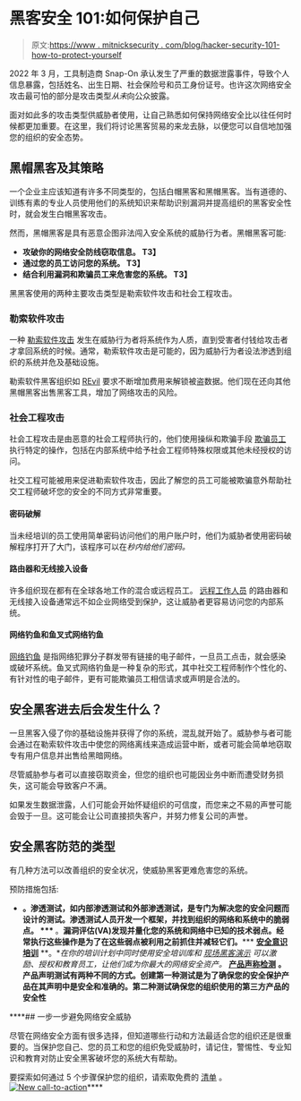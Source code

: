 # 黑客安全 101:如何保护自己

> 原文:[https://www . mitnicksecurity . com/blog/hacker-security-101-how-to-protect-yourself](https://www.mitnicksecurity.com/blog/hacker-security-101-how-to-protect-yourself)

2022 年 3 月，工具制造商 Snap-On 承认发生了严重的[](https://cybersecurityventures.com/intrusion-daily-cyber-threat-alert/)数据泄露事件，导致个人信息暴露，包括姓名、出生日期、社会保险号和员工身份证号。也许这次网络安全攻击最可怕的部分是攻击类型*从未*向公众披露。

面对如此多的攻击类型供威胁者使用，让自己熟悉如何保持网络安全比以往任何时候都更加重要。在这里，我们将讨论黑客贸易的来龙去脉，以便您可以自信地加强您的组织的安全态势。

## 黑帽黑客及其策略

一个企业主应该知道有许多不同类型的[](https://www.mitnicksecurity.com/blog/what-are-the-different-types-of-hackers)，包括白帽黑客和黑帽黑客。当有道德的、训练有素的专业人员使用他们的系统知识来帮助识别漏洞并提高组织的黑客安全性时，就会发生白帽黑客攻击。

然而，黑帽黑客是具有恶意企图非法闯入安全系统的威胁行为者。黑帽黑客可能:

*   **攻破你的网络安全防线窃取信息。
    T3】**
*   **通过您的员工访问您的系统。
    T3】**
*   **结合利用漏洞和欺骗员工来危害您的系统。
    T3】**

黑黑客使用的两种主要攻击类型是勒索软件攻击和社会工程攻击。

### 勒索软件攻击

一种 [勒索软件攻击](https://www.mitnicksecurity.com/blog/growth-of-ransomware-attacks) 发生在威胁行为者将系统作为人质，直到受害者付钱给攻击者才拿回系统的时候。通常，勒索软件攻击是可能的，因为威胁行为者设法渗透到组织的系统并危及基础设施。

勒索软件黑客组织如 [REvil](https://www.mitnicksecurity.com/blog/who-is-revil-the-notorious-ransomware-hacking-group-explained) 要求不断增加费用来解锁被盗数据。他们现在还向其他黑帽黑客出售黑客工具，增加了网络攻击的风险。

### 社会工程攻击

社会工程攻击是由恶意的社会工程师执行的，他们使用操纵和欺骗手段 [欺骗员工](https://www.mitnicksecurity.com/blog/ways-hackers-use-social-engineering-to-trick-your-employees) 执行特定的操作，包括在内部系统中给予社会工程师特殊权限或其他未经授权的访问。

社交工程可能被用来促进勒索软件攻击，因此了解您的员工可能被欺骗意外帮助社交工程师破坏您的安全的不同方式非常重要。

#### 密码破解

当未经培训的员工使用简单密码[](https://www.mitnicksecurity.com/blog/8-password-security-tips-from-kevin-mitnick-for-better-login-protection)访问他们的用户账户时，他们为威胁者使用密码破解程序打开了大门，该程序可以在*秒内给他们密码。*

#### 路由器和无线接入设备

许多组织现在都有在全球各地工作的混合或远程员工。 [远程工作人员](https://www.mitnicksecurity.com/blog/top-hacking-techniques-all-cisos-should-educate-remote-users-about) 的路由器和无线接入设备通常远不如企业网络受到保护，这让威胁者更容易访问您的内部系统。

#### 网络钓鱼和鱼叉式网络钓鱼

[网络钓鱼](https://www.mitnicksecurity.com/blog/top-techniques-used-by-social-engineers) 是指网络犯罪分子群发带有链接的电子邮件，一旦员工点击，就会感染或破坏系统。鱼叉式网络钓鱼是一种复杂的形式，其中社交工程师制作个性化的、有针对性的电子邮件，更有可能欺骗员工相信请求或声明是合法的。

## 安全黑客进去后会发生什么？

一旦黑客入侵了你的基础设施并获得了你的系统，混乱就开始了。威胁参与者可能会通过在勒索软件攻击中使您的网络离线来造成运营中断，或者可能会简单地窃取专有用户信息并出售给黑暗网络。

尽管威胁参与者可以直接窃取资金，但您的组织也可能因业务中断而遭受财务损失，这可能会导致客户不满。

如果发生数据泄露，人们可能会开始怀疑组织的可信度，而您来之不易的声誉可能会毁于一旦。这可能会让公司直接损失客户，并努力修复公司的声誉。

## 安全黑客防范的类型

有几种方法可以改善组织的安全状况，使威胁黑客更难危害您的系统。

预防措施包括:

*   [](https://www.mitnicksecurity.com/penetration-testing)****。**渗透测试，如内部渗透测试和外部渗透测试，是专门为解决您的安全问题而设计的测试。渗透测试人员开发一个框架，并找到组织的网络和系统中的脆弱点。**
***   [](https://www.mitnicksecurity.com/vulnerability-assessment)****。**漏洞评估(VA)发现并量化您的系统和网络中已知的技术弱点。经常执行这些操作是为了在这些弱点被利用之前抓住并减轻它们。*****   [**安全意识培训**](https://www.mitnicksecurity.com/kevin-mitnick-security-awareness-training) **。**在你的培训计划中同时使用安全培训库和 [现场黑客演示](https://www.mitnicksecurity.com/blog/an-inside-look-into-kevin-mitnicks-live-hacking-demonstrations) 可以激励、授权和教育员工，让他们成为你最大的网络安全资产。*   [**产品声称检测**](https://www.mitnicksecurity.com/product-claims-testing-mitnick-security) **。**产品声明测试有两种不同的方式。创建第一种测试是为了确保您的安全保护产品在其声明中是安全和准确的。第二种测试确保您的组织使用的第三方产品的安全性****

 ****## 一步一步避免网络安全威胁

尽管在网络安全方面有很多选择，但知道哪些行动和方法最适合您的组织还是很重要的。当保护您自己、您的员工和您的组织免受威胁时，请记住，警惕性、专业知识和教育对防止安全黑客破坏您的系统大有帮助。

要探索如何通过 5 个步骤保护您的组织，请索取免费的 [清单](https://www.mitnicksecurity.com/lp-easy-steps-to-avoid-cyber-threats?__hstc=&__hssc=&hsCtaTracking=7f9b1de1-cf7c-4700-8892-cdf9402b32cf%7C74c793f4-d84d-4640-891f-4ee2ec44d8ab) 。[![New call-to-action](../Images/95ee2efaa0b0e1050f47338da41f7869.png)](https://cta-redirect.hubspot.com/cta/redirect/3875471/7f9b1de1-cf7c-4700-8892-cdf9402b32cf)****